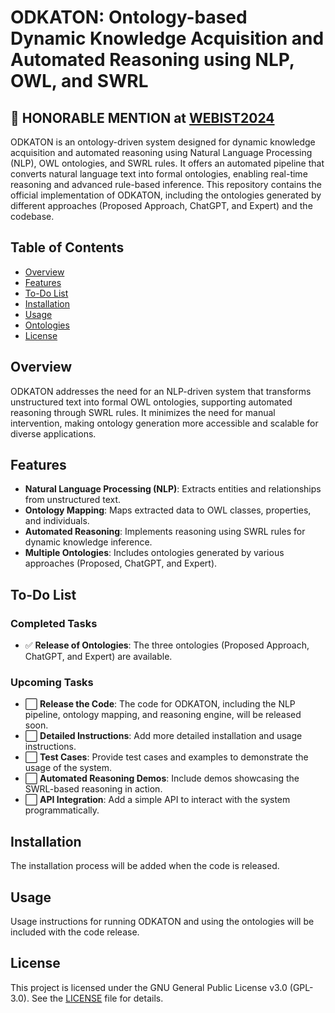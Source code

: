 # ODKATON: Ontology-based Dynamic Knowledge Acquisition and Automated Reasoning using NLP, OWL, and SWRL

## 🥳 HONORABLE MENTION at [WEBIST2024](https://webist.scitevents.org/?y=2024)

ODKATON is an ontology-driven system designed for dynamic knowledge acquisition and automated reasoning using Natural Language Processing (NLP), OWL ontologies, and SWRL rules. It offers an automated pipeline that converts natural language text into formal ontologies, enabling real-time reasoning and advanced rule-based inference. This repository contains the official implementation of ODKATON, including the ontologies generated by different approaches (Proposed Approach, ChatGPT, and Expert) and the codebase.

## Table of Contents
- [Overview](#overview)
- [Features](#features)
- [To-Do List](#to-do-list)
- [Installation](#installation)
- [Usage](#usage)
- [Ontologies](#ontologies)
- [License](#license)

## Overview
ODKATON addresses the need for an NLP-driven system that transforms unstructured text into formal OWL ontologies, supporting automated reasoning through SWRL rules. It minimizes the need for manual intervention, making ontology generation more accessible and scalable for diverse applications.

## Features
- **Natural Language Processing (NLP)**: Extracts entities and relationships from unstructured text.
- **Ontology Mapping**: Maps extracted data to OWL classes, properties, and individuals.
- **Automated Reasoning**: Implements reasoning using SWRL rules for dynamic knowledge inference.
- **Multiple Ontologies**: Includes ontologies generated by various approaches (Proposed, ChatGPT, and Expert).

## To-Do List

### Completed Tasks
- ✅ **Release of Ontologies**: The three ontologies (Proposed Approach, ChatGPT, and Expert) are available.

### Upcoming Tasks
- ⬜ **Release the Code**: The code for ODKATON, including the NLP pipeline, ontology mapping, and reasoning engine, will be released soon.
- ⬜ **Detailed Instructions**: Add more detailed installation and usage instructions.
- ⬜ **Test Cases**: Provide test cases and examples to demonstrate the usage of the system.
- ⬜ **Automated Reasoning Demos**: Include demos showcasing the SWRL-based reasoning in action.
- ⬜ **API Integration**: Add a simple API to interact with the system programmatically.

## Installation
The installation process will be added when the code is released.

## Usage
Usage instructions for running ODKATON and using the ontologies will be included with the code release.

## License
This project is licensed under the GNU General Public License v3.0 (GPL-3.0). See the [LICENSE](LICENSE) file for details.
